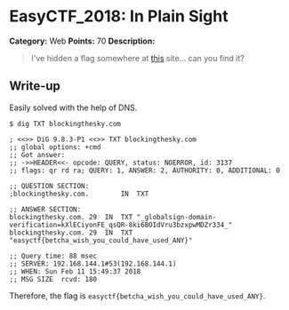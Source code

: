 # EasyCTF_2018: In Plain Sight

**Category:** Web
**Points:** 70
**Description:**

>I've hidden a flag somewhere at [this](http://blockingthesky.com/) site... can you find it?

## Write-up
Easily solved with the help of DNS.

    $ dig TXT blockingthesky.com

    ; <<>> DiG 9.8.3-P1 <<>> TXT blockingthesky.com
    ;; global options: +cmd
    ;; Got answer:
    ;; ->>HEADER<<- opcode: QUERY, status: NOERROR, id: 3137
    ;; flags: qr rd ra; QUERY: 1, ANSWER: 2, AUTHORITY: 0, ADDITIONAL: 0

    ;; QUESTION SECTION:
    ;blockingthesky.com.        IN  TXT

    ;; ANSWER SECTION:
    blockingthesky.com. 29  IN  TXT "_globalsign-domain-verification=kXlECiyonFE_qsQR-8ki6BOIdVru3bzxpwMDZr334_"
    blockingthesky.com. 29  IN  TXT "easyctf{betcha_wish_you_could_have_used_ANY}"

    ;; Query time: 88 msec
    ;; SERVER: 192.168.144.1#53(192.168.144.1)
    ;; WHEN: Sun Feb 11 15:49:37 2018
    ;; MSG SIZE  rcvd: 180

Therefore, the flag is `easyctf{betcha_wish_you_could_have_used_ANY}`.
